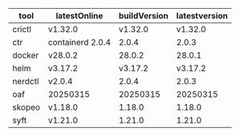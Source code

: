 | tool | latestOnline | buildVersion | latestversion |
|------|--------------|--------------|---------------|
| crictl | v1.32.0 | v1.32.0 | v1.32.0 |
| ctr | containerd 2.0.4 | 2.0.4 | 2.0.3 |
| docker | v28.0.2 | 28.0.2 | 28.0.1 |
| helm | v3.17.2 | v3.17.2 | v3.17.2 |
| nerdctl | v2.0.4 | 2.0.4 | 2.0.3 |
| oaf | 20250315 | 20250315 | 20250315 |
| skopeo | v1.18.0 | 1.18.0 | 1.18.0 |
| syft | v1.21.0 | 1.21.0 | 1.21.0 |

